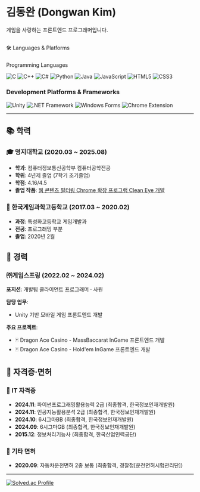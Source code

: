 # 김동완 (Dongwan Kim)
게임을 사랑하는 프론트엔드 프로그래머입니다.
##
🛠️ Languages & Platforms
###
Programming Languages
<p align="left">
  <img src="https://img.shields.io/badge/C-00599C?style=for-the-badge&logo=c&logoColor=white" alt="C"/>
  <img src="https://img.shields.io/badge/C%2B%2B-00599C?style=for-the-badge&logo=c%2B%2B&logoColor=white" alt="C++"/>
  <img src="https://img.shields.io/badge/C%23-239120?style=for-the-badge&logo=c&logoColor=white" alt="C#"/>
  <img src="https://img.shields.io/badge/Python-3776AB?style=for-the-badge&logo=python&logoColor=white" alt="Python"/>
  <img src="https://img.shields.io/badge/Java-ED8B00?style=for-the-badge&logo=openjdk&logoColor=white" alt="Java"/>
  <img src="https://img.shields.io/badge/JavaScript-F7DF1E?style=for-the-badge&logo=javascript&logoColor=black" alt="JavaScript"/>
  <img src="https://img.shields.io/badge/HTML5-E34F26?style=for-the-badge&logo=html5&logoColor=white" alt="HTML5"/>
  <img src="https://img.shields.io/badge/CSS3-1572B6?style=for-the-badge&logo=css3&logoColor=white" alt="CSS3"/>
</p>

### Development Platforms & Frameworks
<p align="left">
  <img src="https://img.shields.io/badge/Unity-100000?style=for-the-badge&logo=unity&logoColor=white" alt="Unity"/>
  <img src="https://img.shields.io/badge/.NET%20Framework-512BD4?style=for-the-badge&logo=.net&logoColor=white" alt=".NET Framework"/>
  <img src="https://img.shields.io/badge/Windows%20Forms-0078D4?style=for-the-badge&logoColor=white" alt="Windows Forms"/>
  <img src="https://img.shields.io/badge/Chrome%20Extension-4285F4?style=for-the-badge&logo=googlechrome&logoColor=white" alt="Chrome Extension"/>
</p>

---
## 📚 학력
### 🎓 명지대학교 (2020.03 ~ 2025.08)
- **학과**: 컴퓨터정보통신공학부 컴퓨터공학전공
- **학위**: 4년제 졸업 (7학기 조기졸업)
- **학점**: 4.16/4.5
- **졸업 작품**: [웹 콘텐츠 필터링 Chrome 확장 프로그램 Clean Eye 개발](https://youtu.be/Xt6dk59f7CY?si=DfPflGK2p58soOIH)

### 🏫 한국게임과학고등학교 (2017.03 ~ 2020.02)
- **과정**: 특성화고등학교 게임개발과
- **전공**: 프로그래밍 부분
- **졸업**: 2020년 2월

## 💼 경력
### ㈜게임스프링 (2022.02 ~ 2024.02)
**포지션**: 개발팀 클라이언트 프로그래머 · 사원

**담당 업무**:
- Unity 기반 모바일 게임 프론트엔드 개발

**주요 프로젝트**:
- 🃏 Dragon Ace Casino - MassBaccarat InGame 프론트엔드 개발
- 🃏 Dragon Ace Casino - Hold'em InGame 프론트엔드 개발

## 📜 자격증·면허
### 🎯 IT 자격증
- **2024.11**: 파이썬프로그래밍활용능력 2급 (최종합격, 한국정보인재개발원)
- **2024.11**: 인공지능활용분석 2급 (최종합격, 한국정보인재개발원)
- **2024.10**: 6시그마BB (최종합격, 한국정보인재개발원)
- **2024.09**: 6시그마GB (최종합격, 한국정보인재개발원)
- **2015.12**: 정보처리기능사 (최종합격, 한국산업인력공단)

### 🚗 기타 면허
- **2020.09**: 자동차운전면허 2종 보통 (최종합격, 경찰청[운전면허시험관리단])

---
[![Solved.ac Profile](http://mazassumnida.wtf/api/v2/generate_badge?boj=pepe6500)](https://solved.ac/pepe6500/)
